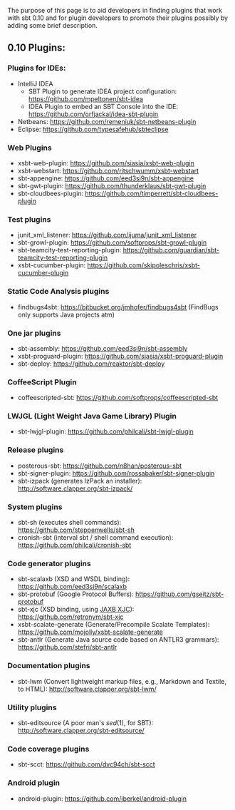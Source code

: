 The purpose of this page is to aid developers in finding plugins that work with sbt 0.10 and for plugin developers to promote their plugins possibly by adding some brief description.

## 0.10 Plugins:

### Plugins for IDEs:
 
* IntelliJ IDEA
  * SBT Plugin to generate IDEA project configuration: https://github.com/mpeltonen/sbt-idea
  * IDEA Plugin to embed an SBT Console into the IDE: https://github.com/orfjackal/idea-sbt-plugin
* Netbeans: https://github.com/remeniuk/sbt-netbeans-plugin
* Eclipse: https://github.com/typesafehub/sbteclipse

### Web Plugins

* xsbt-web-plugin: https://github.com/siasia/xsbt-web-plugin
* xsbt-webstart: https://github.com/ritschwumm/xsbt-webstart
* sbt-appengine: https://github.com/eed3si9n/sbt-appengine
* sbt-gwt-plugin: https://github.com/thunderklaus/sbt-gwt-plugin
* sbt-cloudbees-plugin: https://github.com/timperrett/sbt-cloudbees-plugin

### Test plugins

* junit_xml_listener: https://github.com/ijuma/junit_xml_listener
* sbt-growl-plugin: https://github.com/softprops/sbt-growl-plugin
* sbt-teamcity-test-reporting-plugin: https://github.com/guardian/sbt-teamcity-test-reporting-plugin
* xsbt-cucumber-plugin: https://github.com/skipoleschris/xsbt-cucumber-plugin

### Static Code Analysis plugins

* findbugs4sbt: https://bitbucket.org/jmhofer/findbugs4sbt (FindBugs only supports Java projects atm)

### One jar plugins

* sbt-assembly: https://github.com/eed3si9n/sbt-assembly
* xsbt-proguard-plugin: https://github.com/siasia/xsbt-proguard-plugin
* sbt-deploy: https://github.com/reaktor/sbt-deploy

### CoffeeScript Plugin

* coffeescripted-sbt: https://github.com/softprops/coffeescripted-sbt

### LWJGL (Light Weight Java Game Library) Plugin

* sbt-lwjgl-plugin: https://github.com/philcali/sbt-lwjgl-plugin

### Release plugins

* posterous-sbt: https://github.com/n8han/posterous-sbt
* sbt-signer-plugin: https://github.com/rossabaker/sbt-signer-plugin
* sbt-izpack (generates IzPack an installer): http://software.clapper.org/sbt-izpack/

### System plugins

* sbt-sh (executes shell commands): https://github.com/steppenwells/sbt-sh
* cronish-sbt (interval sbt / shell command execution): https://github.com/philcali/cronish-sbt

### Code generator plugins

* sbt-scalaxb (XSD and WSDL binding): https://github.com/eed3si9n/scalaxb
* sbt-protobuf (Google Protocol Buffers): https://github.com/gseitz/sbt-protobuf
* sbt-xjc (XSD binding, using [JAXB XJC](http://download.oracle.com/javase/6/docs/technotes/tools/share/xjc.html)): https://github.com/retronym/sbt-xjc
* xsbt-scalate-generate (Generate/Precompile Scalate Templates): https://github.com/mojolly/xsbt-scalate-generate
* sbt-antlr (Generate Java source code based on ANTLR3 grammars): https://github.com/stefri/sbt-antlr

### Documentation plugins

* sbt-lwm (Convert lightweight markup files, e.g., Markdown and Textile, to HTML): http://software.clapper.org/sbt-lwm/

### Utility plugins

* sbt-editsource (A poor man's *sed*(1), for SBT): http://software.clapper.org/sbt-editsource/

### Code coverage plugins

* sbt-scct: https://github.com/dvc94ch/sbt-scct

### Android plugin

* android-plugin: https://github.com/jberkel/android-plugin